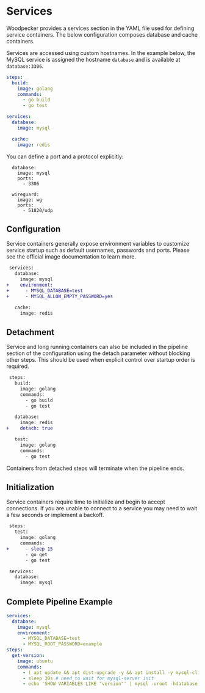 # Services

Woodpecker provides a services section in the YAML file used for defining service containers.
The below configuration composes database and cache containers.

Services are accessed using custom hostnames.
In the example below, the MySQL service is assigned the hostname `database` and is available at `database:3306`.

```yaml
steps:
  build:
    image: golang
    commands:
      - go build
      - go test

services:
  database:
    image: mysql

  cache:
    image: redis
```

You can define a port and a protocol explicitly:

```yamlservices:
  database:
    image: mysql
    ports:
      - 3306

  wireguard:
    image: wg
    ports:
      - 51820/udp
```

## Configuration

Service containers generally expose environment variables to customize service startup such as default usernames, passwords and ports. Please see the official image documentation to learn more.

```diff
 services:
   database:
     image: mysql
+    environment:
+      - MYSQL_DATABASE=test
+      - MYSQL_ALLOW_EMPTY_PASSWORD=yes

   cache:
     image: redis
```

## Detachment

Service and long running containers can also be included in the pipeline section of the configuration using the detach parameter without blocking other steps. This should be used when explicit control over startup order is required.

```diff
 steps:
   build:
     image: golang
     commands:
       - go build
       - go test

   database:
     image: redis
+    detach: true

   test:
     image: golang
     commands:
       - go test
```

Containers from detached steps will terminate when the pipeline ends.

## Initialization

Service containers require time to initialize and begin to accept connections. If you are unable to connect to a service you may need to wait a few seconds or implement a backoff.

```diff
 steps:
   test:
     image: golang
     commands:
+      - sleep 15
       - go get
       - go test

 services:
   database:
     image: mysql
```

## Complete Pipeline Example

```yaml
services:
  database:
    image: mysql
    environment:
      - MYSQL_DATABASE=test
      - MYSQL_ROOT_PASSWORD=example
steps:
  get-version:
    image: ubuntu
    commands:
      - ( apt update && apt dist-upgrade -y && apt install -y mysql-client 2>&1 )> /dev/null
      - sleep 30s # need to wait for mysql-server init
      - echo 'SHOW VARIABLES LIKE "version"' | mysql -uroot -hdatabase test -pexample
```
